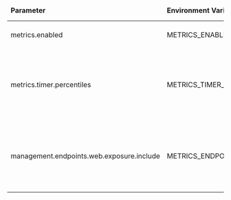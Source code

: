 <table>
  <thead>
      <tr>
          <td style="width: 25%"><b>Parameter</b></td><td style="width: 30%"><b>Environment Variable</b></td><td style="width: 15%"><b>Default Value</b></td><td style="width: 30%"><b>Description</b></td>
      </tr>
  </thead>
  <tbody>
      <tr>
          <td>metrics.enabled</td>
          <td>METRICS_ENABLED</td>
          <td>false</td>
          <td>Enable/disable actuator metrics.</td>
      </tr>
      <tr>
          <td>metrics.timer.percentiles</td>
          <td>METRICS_TIMER_PERCENTILES</td>
          <td>0.5</td>
          <td>Metrics percentiles returned by actuator for timer metrics. List of double values (divided by ,).</td>
      </tr>
      <tr>
          <td>management.endpoints.web.exposure.include</td>
          <td>METRICS_ENDPOINTS_EXPOSE</td>
          <td>info</td>
          <td>Expose metrics endpoint (use value 'prometheus' to enable prometheus metrics).</td>
      </tr>
  </tbody>
</table>
